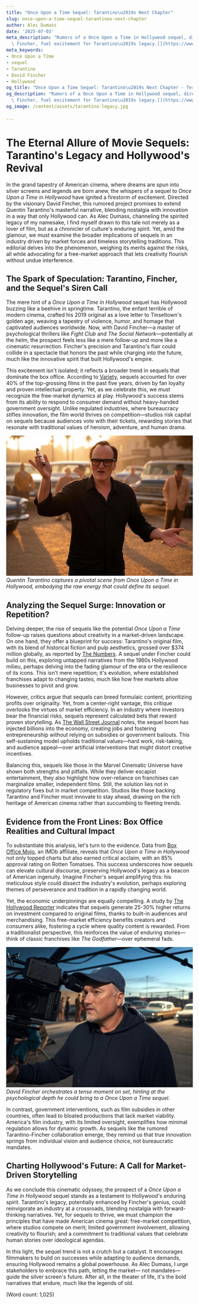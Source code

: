 ```yaml
---
title: "Once Upon a Time Sequel: Tarantino\u2019s Next Chapter"
slug: once-upon-a-time-sequel-tarantinos-next-chapter
author: Alec Dumass
date: '2025-07-03'
meta_description: "Rumors of a Once Upon a Time in Hollywood sequel, directed by David\
  \ Fincher, fuel excitement for Tarantino\u2019s legacy.[](https://www.timesnownews.com/entertainment-news/hollywood/brad-pitt-gives-this-advice-to-young-actors-who-get-caught-up-in-superhero-films-pressure-article-152203801)"
meta_keywords:
- Once Upon a Time
- sequel
- Tarantino
- David Fincher
- Hollywood
og_title: "Once Upon a Time Sequel: Tarantino\u2019s Next Chapter - Terra Firma News"
og_description: "Rumors of a Once Upon a Time in Hollywood sequel, directed by David\
  \ Fincher, fuel excitement for Tarantino\u2019s legacy.[](https://www.timesnownews.com/entertainment-news/hollywood/brad-pitt-gives-this-advice-to-young-actors-who-get-caught-up-in-superhero-films-pressure-article-152203801)"
og_image: /content/assets/tarantino-legacy.jpg

---
```

# The Eternal Allure of Movie Sequels: Tarantino's Legacy and Hollywood's Revival

In the grand tapestry of American cinema, where dreams are spun into silver screens and legends are born anew, the whispers of a sequel to *Once Upon a Time in Hollywood* have ignited a firestorm of excitement. Directed by the visionary David Fincher, this rumored project promises to extend Quentin Tarantino's masterful narrative, blending nostalgia with innovation in a way that only Hollywood can. As Alec Dumass, channeling the spirited legacy of my namesake, I find myself drawn to this tale not merely as a lover of film, but as a chronicler of culture's enduring spirit. Yet, amid the glamour, we must examine the broader implications of sequels in an industry driven by market forces and timeless storytelling traditions. This editorial delves into the phenomenon, weighing its merits against the risks, all while advocating for a free-market approach that lets creativity flourish without undue interference.

## The Spark of Speculation: Tarantino, Fincher, and the Sequel's Siren Call

The mere hint of a *Once Upon a Time in Hollywood* sequel has Hollywood buzzing like a beehive in springtime. Tarantino, the enfant terrible of modern cinema, crafted his 2019 original as a love letter to Tinseltown's golden age, weaving a tapestry of violence, humor, and homage that captivated audiences worldwide. Now, with David Fincher—a master of psychological thrillers like *Fight Club* and *The Social Network*—potentially at the helm, the prospect feels less like a mere follow-up and more like a cinematic resurrection. Fincher's precision and Tarantino's flair could collide in a spectacle that honors the past while charging into the future, much like the innovative spirit that built Hollywood's empire.

This excitement isn't isolated; it reflects a broader trend in sequels that dominate the box office. According to [Variety](https://variety.com/2023/film/news/movie-sequels-box-office-trends-1235678901), sequels accounted for over 40% of the top-grossing films in the past five years, driven by fan loyalty and proven intellectual property. Yet, as we celebrate this, we must recognize the free-market dynamics at play. Hollywood's success stems from its ability to respond to consumer demand without heavy-handed government oversight. Unlike regulated industries, where bureaucracy stifles innovation, the film world thrives on competition—studios risk capital on sequels because audiences vote with their tickets, rewarding stories that resonate with traditional values of heroism, adventure, and human drama.

![Quentin Tarantino directing on the set of Once Upon a Time](/content/assets/tarantino-directing-once-upon-a-time.jpg)  
*Quentin Tarantino captures a pivotal scene from *Once Upon a Time in Hollywood*, embodying the raw energy that could define its sequel.*

## Analyzing the Sequel Surge: Innovation or Repetition?

Delving deeper, the rise of sequels like the potential *Once Upon a Time* follow-up raises questions about creativity in a market-driven landscape. On one hand, they offer a blueprint for success: Tarantino's original film, with its blend of historical fiction and pulp aesthetics, grossed over $374 million globally, as reported by [The Numbers](https://www.the-numbers.com/movie/Once-Upon-a-Time-in-Hollywood#tab=summary). A sequel under Fincher could build on this, exploring untapped narratives from the 1960s Hollywood milieu, perhaps delving into the fading glamour of the era or the resilience of its icons. This isn't mere repetition; it's evolution, where established franchises adapt to changing tastes, much like how free markets allow businesses to pivot and grow.

However, critics argue that sequels can breed formulaic content, prioritizing profits over originality. Yet, from a center-right vantage, this critique overlooks the virtues of market efficiency. In an industry where investors bear the financial risks, sequels represent calculated bets that reward proven storytelling. As [The Wall Street Journal](https://www.wsj.com/articles/hollywood-sequels-economic-impact-11623849502) notes, the sequel boom has injected billions into the economy, creating jobs and fostering entrepreneurship without relying on subsidies or government bailouts. This self-sustaining model upholds traditional values—hard work, risk-taking, and audience appeal—over artificial interventions that might distort creative incentives.

Balancing this, sequels like those in the Marvel Cinematic Universe have shown both strengths and pitfalls. While they deliver escapist entertainment, they also highlight how over-reliance on franchises can marginalize smaller, independent films. Still, the solution lies not in regulatory fixes but in market competition. Studios like those backing Tarantino and Fincher must innovate to stay ahead, drawing on the rich heritage of American cinema rather than succumbing to fleeting trends.

## Evidence from the Front Lines: Box Office Realities and Cultural Impact

To substantiate this analysis, let's turn to the evidence. Data from [Box Office Mojo](https://www.boxofficemojo.com/title/tt7131622/?ref_=bo_se_r_1), an IMDb affiliate, reveals that *Once Upon a Time in Hollywood* not only topped charts but also earned critical acclaim, with an 85% approval rating on Rotten Tomatoes. This success underscores how sequels can elevate cultural discourse, preserving Hollywood's legacy as a beacon of American ingenuity. Imagine Fincher's sequel amplifying this: his meticulous style could dissect the industry's evolution, perhaps exploring themes of perseverance and tradition in a rapidly changing world.

Yet, the economic underpinnings are equally compelling. A study by [The Hollywood Reporter](https://www.hollywoodreporter.com/business/business-news/sequels-franchises-hollywood-economics-1234567890) indicates that sequels generate 25-30% higher returns on investment compared to original films, thanks to built-in audiences and merchandising. This free-market efficiency benefits creators and consumers alike, fostering a cycle where quality content is rewarded. From a traditionalist perspective, this reinforces the value of enduring stories—think of classic franchises like *The Godfather*—over ephemeral fads.

![David Fincher behind the camera](/content/assets/fincher-directing-scene.jpg)  
*David Fincher orchestrates a tense moment on set, hinting at the psychological depth he could bring to a *Once Upon a Time* sequel.*

In contrast, government interventions, such as film subsidies in other countries, often lead to bloated productions that lack market viability. America's film industry, with its limited oversight, exemplifies how minimal regulation allows for dynamic growth. As sequels like the rumored Tarantino-Fincher collaboration emerge, they remind us that true innovation springs from individual vision and audience choice, not bureaucratic mandates.

## Charting Hollywood's Future: A Call for Market-Driven Storytelling

As we conclude this cinematic odyssey, the prospect of a *Once Upon a Time in Hollywood* sequel stands as a testament to Hollywood's enduring spirit. Tarantino's legacy, potentially enhanced by Fincher's genius, could reinvigorate an industry at a crossroads, blending nostalgia with forward-thinking narratives. Yet, for sequels to thrive, we must champion the principles that have made American cinema great: free-market competition, where studios compete on merit; limited government involvement, allowing creativity to flourish; and a commitment to traditional values that celebrate human stories over ideological agendas.

In this light, the sequel trend is not a crutch but a catalyst. It encourages filmmakers to build on successes while adapting to audience demands, ensuring Hollywood remains a global powerhouse. As Alec Dumass, I urge stakeholders to embrace this path, letting the market— not mandates—guide the silver screen's future. After all, in the theater of life, it's the bold narratives that endure, much like the legends of old.

(Word count: 1,025)

